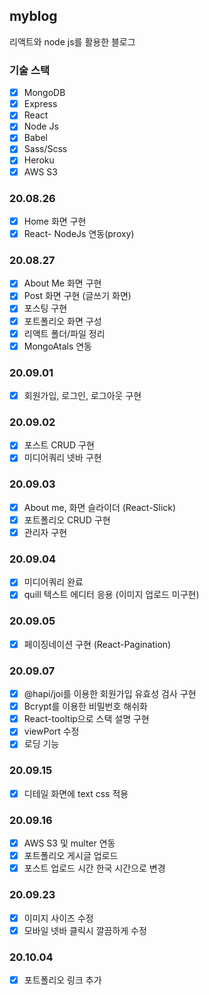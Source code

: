 ## myblog

리액트와 node js를 활용한 블로그

### 기술 스택

- [x] MongoDB
- [x] Express
- [x] React
- [x] Node Js
- [x] Babel
- [x] Sass/Scss
- [x] Heroku
- [x] AWS S3

### 20.08.26

- [x] Home 화면 구현
- [x] React- NodeJs 연동(proxy)

### 20.08.27

- [x] About Me 화면 구현
- [x] Post 화면 구현 (글쓰기 화면)
- [x] 포스팅 구현
- [x] 포트폴리오 화면 구성
- [x] 리액트 폴더/파일 정리
- [x] MongoAtals 연동

### 20.09.01

- [x] 회원가입, 로그인, 로그아웃 구현

### 20.09.02

- [x] 포스트 CRUD 구현
- [x] 미디어쿼리 넷바 구현

### 20.09.03

- [x] About me, 화면 슬라이더 (React-Slick)
- [x] 포트폴리오 CRUD 구현
- [x] 관리자 구현

### 20.09.04

- [x] 미디어쿼리 완료
- [x] quill 텍스트 에디터 응용 (이미지 업로드 미구현)

### 20.09.05

- [x] 페이징네이션 구현 (React-Pagination)

### 20.09.07

- [x] @hapi/joi를 이용한 회원가입 유효성 검사 구현
- [x] Bcrypt를 이용한 비밀번호 해쉬화
- [x] React-tooltip으로 스택 설명 구현
- [x] viewPort 수정
- [x] 로딩 기능

### 20.09.15

- [x] 디테일 화면에 text css 적용

### 20.09.16

- [x] AWS S3 및 multer 연동
- [x] 포트폴리오 게시글 업로드
- [x] 포스트 업로드 시간 한국 시간으로 변경

### 20.09.23

- [x] 이미지 사이즈 수정
- [x] 모바일 넷바 클릭시 깔끔하게 수정

### 20.10.04

- [x] 포트폴리오 링크 추가
